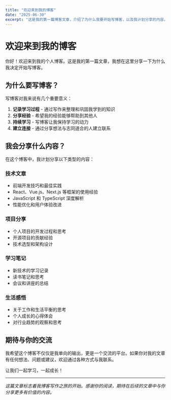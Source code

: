 ```yaml
---
title: "欢迎来到我的博客"
date: "2025-06-30"
excerpt: "这是我的第一篇博客文章，介绍了为什么我要开始写博客，以及我计划分享的内容。"
---
```


# 欢迎来到我的博客

你好！欢迎来到我的个人博客。这是我的第一篇文章，我想在这里分享一下为什么我决定开始写博客。

## 为什么要写博客？

写博客对我来说有几个重要意义：

1. **记录学习过程** - 通过写作来整理和巩固我学到的知识
2. **分享经验** - 希望我的经验能够帮助到其他人
3. **持续学习** - 写博客让我保持学习的动力
4. **建立连接** - 通过分享想法与志同道合的人建立联系

## 我会分享什么内容？

在这个博客中，我计划分享以下类型的内容：

### 技术文章

- 前端开发技巧和最佳实践
- React、Vue.js、Next.js 等框架的使用经验
- JavaScript 和 TypeScript 深度解析
- 性能优化和用户体验改进

### 项目分享

- 个人项目的开发过程和思考
- 开源项目的贡献经验
- 技术选型和架构设计

### 学习笔记

- 新技术的学习记录
- 读书笔记和思考
- 会议和讲座的总结

### 生活感悟

- 关于工作和生活平衡的思考
- 个人成长的心得体会
- 对行业趋势的观察和思考

## 期待与你的交流

我希望这个博客不仅仅是我单向的输出，更是一个交流的平台。如果你对我的文章有任何想法、问题或建议，欢迎通过各种方式与我联系。

让我们一起学习，一起成长！

---

_这篇文章标志着我博客写作之旅的开始。感谢你的阅读，期待在后续的文章中与你分享更多有价值的内容。_

